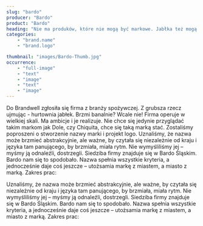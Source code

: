 ```yaml
---
slug: "bardo"
producer: "Bardo"
product: "Bardo"
heading: "Nie ma produków, które nie mogą być markowe. Jabłka też mogą."
categories:
    - "brand.name"
    - "brand.logo"

thumbnail: "images/Bardo-Thumb.jpg"
occurrence:
    - "full-image"
    - "text"
    - "image"
    - "text"
    - "image"
---
```

Do Brandwell zgłosiła się firma z branży spożywczej. Z grubsza rzecz
ujmując - hurtownia jabłek. Brzmi banalnie? Wcale nie! Firma operuje
w wielkiej skali. Ma ambicje i je realizuje. Nie chce się jedynie
przyglądać takim markom jak Dole, czy Chiquita, chce się taką marką
stać. Zostaliśmy poproszeni o stworzenie nazwy marki i projekt logo.
Uznaliśmy, że nazwa może brzmieć abstrakcyjnie, ale ważne, by
czytała się niezależnie od kraju i języka tam panującego, by brzmiała,
miała rytm. Nie wymyśliliśmy jej – myśmy ją odnaleźli, dostrzegli.
Siedziba firmy znajduje się w Bardo Śląskim. Bardo nam się to
spodobało. Nazwa spełnia wszystkie kryteria, a jednocześnie daje coś
jeszcze – utożsamia markę z miastem, a miasto z marką.
Zakres prac:

Uznaliśmy, że nazwa może brzmieć abstrakcyjnie, ale ważne, by
czytała się niezależnie od kraju i języka tam panującego, by brzmiała,
miała rytm. Nie wymyśliliśmy jej – myśmy ją odnaleźli, dostrzegli.
Siedziba firmy znajduje się w Bardo Śląskim. Bardo nam się to
spodobało. Nazwa spełnia wszystkie kryteria, a jednocześnie daje coś
jeszcze – utożsamia markę z miastem, a miasto z marką.
Zakres prac: